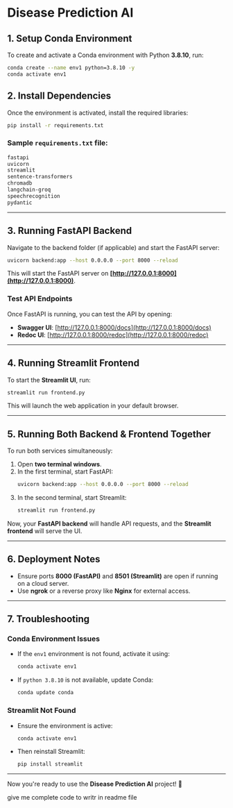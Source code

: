 # Disease Prediction AI

## 1. Setup Conda Environment

To create and activate a Conda environment with Python **3.8.10**, run:

```sh
conda create --name env1 python=3.8.10 -y
conda activate env1
```

## 2. Install Dependencies

Once the environment is activated, install the required libraries:

```sh
pip install -r requirements.txt
```

### Sample `requirements.txt` file:

```txt
fastapi
uvicorn
streamlit
sentence-transformers
chromadb
langchain-groq
speechrecognition
pydantic
```

---

## 3. Running FastAPI Backend

Navigate to the backend folder (if applicable) and start the FastAPI server:

```sh
uvicorn backend:app --host 0.0.0.0 --port 8000 --reload
```

This will start the FastAPI server on **[http://127.0.0.1:8000](http://127.0.0.1:8000)**.

### Test API Endpoints

Once FastAPI is running, you can test the API by opening:

- **Swagger UI**: [http://127.0.0.1:8000/docs](http://127.0.0.1:8000/docs)
- **Redoc UI**: [http://127.0.0.1:8000/redoc](http://127.0.0.1:8000/redoc)

---

## 4. Running Streamlit Frontend

To start the **Streamlit UI**, run:

```sh
streamlit run frontend.py
```

This will launch the web application in your default browser.

---

## 5. Running Both Backend & Frontend Together

To run both services simultaneously:

1. Open **two terminal windows**.
2. In the first terminal, start FastAPI:
   ```sh
   uvicorn backend:app --host 0.0.0.0 --port 8000 --reload
   ```
3. In the second terminal, start Streamlit:
   ```sh
   streamlit run frontend.py
   ```

Now, your **FastAPI backend** will handle API requests, and the **Streamlit frontend** will serve the UI.

---

## 6. Deployment Notes

- Ensure ports **8000 (FastAPI)** and **8501 (Streamlit)** are open if running on a cloud server.
- Use **ngrok** or a reverse proxy like **Nginx** for external access.

---

## 7. Troubleshooting

### Conda Environment Issues

- If the `env1` environment is not found, activate it using:
  ```sh
  conda activate env1
  ```
- If `python 3.8.10` is not available, update Conda:
  ```sh
  conda update conda
  ```

### Streamlit Not Found

- Ensure the environment is active:
  ```sh
  conda activate env1
  ```
- Then reinstall Streamlit:
  ```sh
  pip install streamlit
  ```

---

Now you're ready to use the **Disease Prediction AI** project! 🚀

give me complete code to writr in readme file


 
